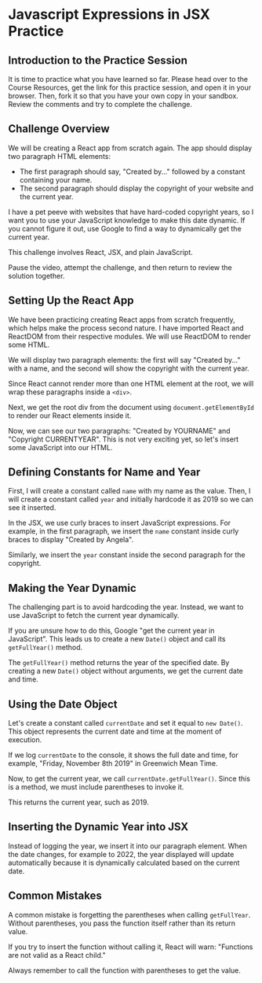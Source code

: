 # Javascript Expressions in JSX Practice

## Introduction to the Practice Session

It is time to practice what you have learned so far. Please head over to the Course Resources, get the link for this practice session, and open it in your browser. Then, fork it so that you have your own copy in your sandbox. Review the comments and try to complete the challenge.

## Challenge Overview

We will be creating a React app from scratch again. The app should display two paragraph HTML elements:

- The first paragraph should say, "Created by..." followed by a constant containing your name.
- The second paragraph should display the copyright of your website and the current year.

I have a pet peeve with websites that have hard-coded copyright years, so I want you to use your JavaScript knowledge to make this date dynamic. If you cannot figure it out, use Google to find a way to dynamically get the current year.

This challenge involves React, JSX, and plain JavaScript.

Pause the video, attempt the challenge, and then return to review the solution together.

## Setting Up the React App

We have been practicing creating React apps from scratch frequently, which helps make the process second nature. I have imported React and ReactDOM from their respective modules. We will use ReactDOM to render some HTML.

We will display two paragraph elements: the first will say "Created by..." with a name, and the second will show the copyright with the current year.

Since React cannot render more than one HTML element at the root, we will wrap these paragraphs inside a `<div>`.

Next, we get the root div from the document using `document.getElementById` to render our React elements inside it.

Now, we can see our two paragraphs: "Created by YOURNAME" and "Copyright CURRENTYEAR". This is not very exciting yet, so let's insert some JavaScript into our HTML.

## Defining Constants for Name and Year

First, I will create a constant called `name` with my name as the value. Then, I will create a constant called `year` and initially hardcode it as 2019 so we can see it inserted.

In the JSX, we use curly braces to insert JavaScript expressions. For example, in the first paragraph, we insert the `name` constant inside curly braces to display "Created by Angela".

Similarly, we insert the `year` constant inside the second paragraph for the copyright.

## Making the Year Dynamic

The challenging part is to avoid hardcoding the year. Instead, we want to use JavaScript to fetch the current year dynamically.

If you are unsure how to do this, Google "get the current year in JavaScript". This leads us to create a new `Date()` object and call its `getFullYear()` method.

The `getFullYear()` method returns the year of the specified date. By creating a new `Date()` object without arguments, we get the current date and time.

## Using the Date Object

Let's create a constant called `currentDate` and set it equal to `new Date()`. This object represents the current date and time at the moment of execution.

If we log `currentDate` to the console, it shows the full date and time, for example, "Friday, November 8th 2019" in Greenwich Mean Time.

Now, to get the current year, we call `currentDate.getFullYear()`. Since this is a method, we must include parentheses to invoke it.

This returns the current year, such as 2019.

## Inserting the Dynamic Year into JSX

Instead of logging the year, we insert it into our paragraph element. When the date changes, for example to 2022, the year displayed will update automatically because it is dynamically calculated based on the current date.

## Common Mistakes

A common mistake is forgetting the parentheses when calling `getFullYear`. Without parentheses, you pass the function itself rather than its return value.

If you try to insert the function without calling it, React will warn: "Functions are not valid as a React child."

Always remember to call the function with parentheses to get the value.
